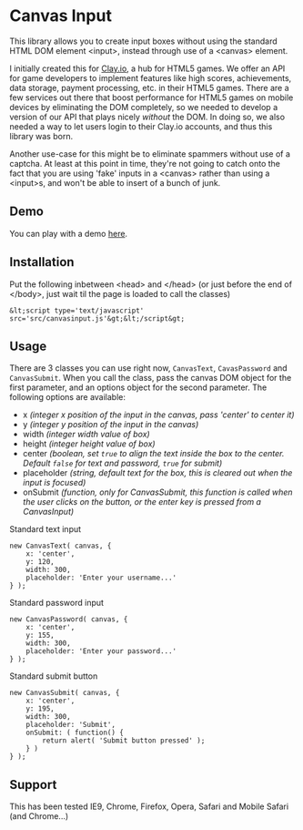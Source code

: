 Canvas Input
===========
This library allows you to create input boxes without using the standard HTML DOM element &lt;input&gt;, instead through use of a &lt;canvas&gt; element. 

I initially created this for [Clay.io](http://clay.io), a hub for HTML5 games. We offer an API for game developers to implement features like high scores, achievements, data storage, payment
processing, etc. in their HTML5 games. There are a few services out there that boost performance for HTML5 games on mobile devices by eliminating the DOM completely, so we needed to develop
a version of our API that plays nicely *without* the DOM. In doing so, we also needed a way to let users login to their Clay.io accounts, and thus this library was born.

Another use-case for this might be to eliminate spammers without use of a captcha. At least at this point in time, they're not going to catch onto the fact that you are using 'fake' inputs
in a &lt;canvas&gt; rather than using a &lt;input&gt;s, and won't be able to insert of a bunch of junk.

Demo
----
You can play with a demo [here](http://clay.io/plugins/canvasinput/test.html).

Installation
-----------
Put the following inbetween &lt;head&gt; and &lt;/head&gt; (or just before the end of &lt;/body&gt;, just wait til the page is loaded to call the classes)

    &lt;script type='text/javascript' src='src/canvasinput.js'&gt;&lt;/script&gt;

Usage
-----
There are 3 classes you can use right now, `CanvasText`, `CavasPassword` and `CanvasSubmit`. When you call the class, pass the canvas DOM object for the first parameter, and an options object
for the second parameter. The following options are available:
* x *(integer x position of the input in the canvas, pass 'center' to center it)*
* y *(integer y position of the input in the canvas)*
* width *(integer width value of box)*
* height *(integer height value of box)*
* center *(boolean, set `true` to align the text inside the box to the center. Default `false` for text and password, `true` for submit)*
* placeholder *(string, default text for the box, this is cleared out when the input is focused)*
* onSubmit *(function, only for CanvasSubmit, this function is called when the user clicks on the button, or the enter key is pressed from a CanvasInput)*

Standard text input

    new CanvasText( canvas, {
        x: 'center',
        y: 120,
        width: 300,
        placeholder: 'Enter your username...'
    } );

Standard password input

    new CanvasPassword( canvas, {
        x: 'center',
        y: 155,
        width: 300,
        placeholder: 'Enter your password...'
    } );

Standard submit button

    new CanvasSubmit( canvas, {
        x: 'center',
        y: 195,
        width: 300,
        placeholder: 'Submit',
        onSubmit: ( function() {
            return alert( 'Submit button pressed' );
        } )
    } );
    
Support
-------
This has been tested IE9, Chrome, Firefox, Opera, Safari and Mobile Safari (and Chrome...)
